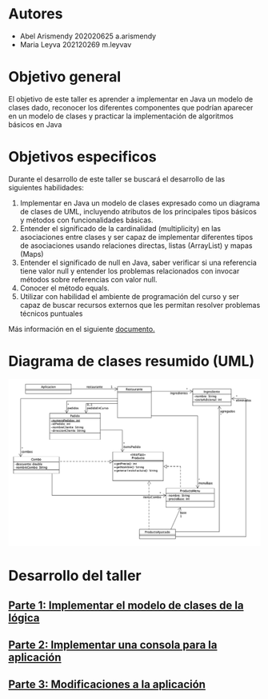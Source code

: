 # Autores
- Abel Arismendy 202020625 a.arismendy
- Maria Leyva 202120269 m.leyvav

# Objetivo general
El objetivo de este taller es aprender a implementar en Java un modelo de clases dado, reconocer los diferentes componentes que podrían aparecer en un modelo de clases y practicar la implementación de algoritmos básicos en Java

# Objetivos especificos

Durante el desarrollo de este taller se buscará el desarrollo de las siguientes habilidades:
1. Implementar en Java un modelo de clases expresado como un diagrama de clases de UML, incluyendo 
atributos de los principales tipos básicos y métodos con funcionalidades básicas.
2. Entender el significado de la cardinalidad (multiplicity) en las asociaciones entre clases y ser capaz de 
implementar diferentes tipos de asociaciones usando relaciones directas, listas (ArrayList) y mapas (Maps)
3. Entender el significado de null en Java, saber verificar si una referencia tiene valor null y entender los 
problemas relacionados con invocar métodos sobre referencias con valor null.
4. Conocer el método equals.
5. Utilizar con habilidad el ambiente de programación del curso y ser capaz de buscar recursos externos que les 
permitan resolver problemas técnicos puntuales

Más información en el siguiente [documento.](docs/hamburguesas.pdf)

# Diagrama de clases resumido (UML)

![diagrama de clases resumido](resumido.png)


# Desarrollo del taller

## [Parte 1: Implementar el modelo de clases de la lógica](docs/implement.md)

## [Parte 2: Implementar una consola para la aplicación](docs/consola.md)

## [Parte 3: Modificaciones a la aplicación](docs/modificaciones.md)